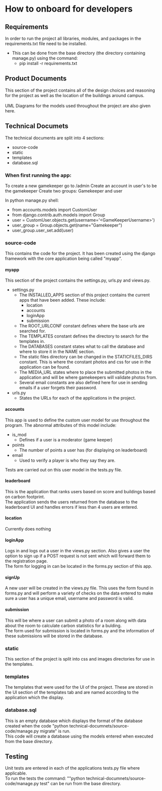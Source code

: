 # How to onboard for developers

## Requirements

In order to run the project all libraries, modules, and packages in the requirements.txt file need to be installed.

- This can be done from the base directory (the directory containing manage.py) using the command:
  - pip install -r requirements.txt

## Product Documents

This section of the project contains all of the design choices and reasoning for the project as well as the location of the buildings around campus. \
\
UML Diagrams for the models used throughout the project are also given here.

## Technical Documets

The technical documents are split into 4 sections:

- source-code
- static
- templates
- database.sql

### When first running the app:

To create a new gamekeeper go to /admin
Create an account in user's to be the gamekeeper
Create two groups: Gamekeeper and user

In python manage.py shell:

- from accounts.models import CustomUser
- from django.contrib.auth.models import Group
- user = CustomUser.objects.get(username='\<GameKeeperUsername>')
- user_group = Group.objects.get(name="Gamekeeper")
- user_group.user_set.add(user)

### source-code

This contains the code for the project. It has been created using the django framework with the core application being called "myapp".

#### myapp

This section of the project contains the settings.py, urls.py and views.py.

- settings.py
  - The INSTALLED_APPS section of this project contains the current apps that have been added. These include:
    - location
    - accounts
    - loginApp
    - submission
  - The ROOT_URLCONF constant defines where the base urls are searched for.
  - The TEMPLATES constant defines the directory to search for the templates in.
  - The DATABASES constant states what to call the database and where to store it in the NAME section.
  - The static files directory can be changed in the STATICFILES_DIRS constant. This is where the constant photos and css for use in the application can be found.
  - The MEDIA_URL states where to place the submitted photos in the application and will be where gamekeepers will validate photos from.
  - Several email constants are also defined here for use in sending emails if a user forgets their password.
- urls.py
  - States the URLs for each of the applications in the project.

#### accounts

This app is used to define the custom user model for use throughout the program.
The abnormal attributes of this model include:

- is_mod
  - Defines if a user is a moderator (game keeper)
- points
  - The number of points a user has (for displaying on leaderboard)
- email
  - Used to verify a player is who they say they are.

Tests are carried out on this user model in the tests.py file.

#### leaderboard

This is the application that ranks users based on score and buildings based on carbon footprint. \
The application sends the users returned from the database to the leaderboard UI and handles errors if less than 4 users are entered.

#### location

Currently does nothing

#### loginApp

Logs in and logs out a user in the views.py section. Also gives a user the option to sign up if a POST request is not sent which will forward them to the registration page. \
The form for logging in can be located in the forms.py section of this app.

#### signUp

A new user will be created in the views.py file. This uses the form found in forms.py and will perform a variety of checks on the data entered to make sure a user has a unique email, username and password is valid.

#### submission

This will be where a user can submit a photo of a room along with data about the room to calculate carbon statistics for a bulding. \
The form used for submission is located in forms.py and the information of these submissions will be stored in the database.

### static

This section of the project is split into css and images directories for use in the templates.

### templates

The templates that were used for the UI of the project. These are stored in the UI section of the templates tab and are named according to the application which the display.

### database.sql

This is an empty database which displays the format of the database created when the code "python technical-documnets/source-code/manage.py migrate" is run. \
This code will create a database using the models entered when executed from the base directory.

## Testing

Unit tests are entered in each of the applications tests.py file where applicable. \
To run the tests the command: ""python technical-documnets/source-code/manage.py test" can be run from the base directory.
